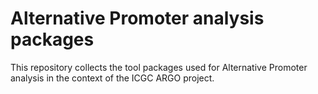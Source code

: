 # Alternative Promoter analysis packages

This repository collects the tool packages used for Alternative Promoter analysis in the context of the ICGC ARGO project. 
